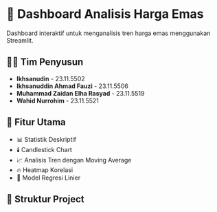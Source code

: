 # 🥇 Dashboard Analisis Harga Emas

Dashboard interaktif untuk menganalisis tren harga emas menggunakan Streamlit.

## 👨‍💻 Tim Penyusun

- **Ikhsanudin** - 23.11.5502
- **Ikhsanuddin Ahmad Fauzi** - 23.11.5506
- **Muhammad Zaidan Elha Rasyad** - 23.11.5519
- **Wahid Nurrohim** - 23.11.5521

## 🚀 Fitur Utama

- 📊 Statistik Deskriptif
- 🕯️ Candlestick Chart
- 📈 Analisis Tren dengan Moving Average
- 🔥 Heatmap Korelasi
- 🤖 Model Regresi Linier

## 📁 Struktur Project